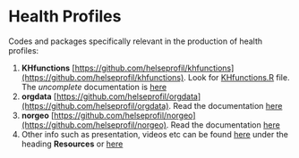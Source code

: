 # Health Profiles

Codes and packages specifically relevant in the production of health profiles:

1. **KHfunctions** [https://github.com/helseprofil/khfunctions](https://github.com/helseprofil/khfunctions). Look for [KHfunctions.R](https://github.com/helseprofil/khfunctions/blob/master/KHfunctions.R) file. The *uncomplete* documentation is [here](https://helseprofil.github.io/khfunctions)
2. **orgdata** [https://github.com/helseprofil/orgdata](https://github.com/helseprofil/orgdata). Read the documentation [here](https://helseprofil.github.io/orgdata/)
3. **norgeo** [https://github.com/helseprofil/norgeo](https://github.com/helseprofil/norgeo). Read the documentation [here](https://helseprofil.github.io/norgeo/)
4. Other info such as presentation, videos etc can be found [here](https://helseprofil.github.io/orgdata/#resources) under the heading **Resources** or [here](https://bit.ly/ybk-git)
